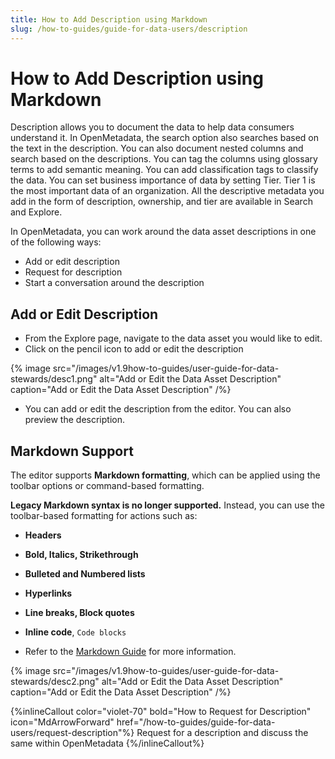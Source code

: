 ```yaml
---
title: How to Add Description using Markdown
slug: /how-to-guides/guide-for-data-users/description
---
```


# How to Add Description using Markdown

Description allows you to document the data to help data consumers understand it. In OpenMetadata, the search option also searches based on the text in the description. You can also document nested columns and search based on the descriptions. You can tag the columns using glossary terms to add semantic meaning. You can add classification tags to classify the data. You can set business importance of data by setting Tier. Tier 1 is the most important data of an organization. All the descriptive metadata you add in the form of description, ownership, and tier are available in Search and Explore.

In OpenMetadata, you can work around the data asset descriptions in one of the following ways:
- Add or edit description
- Request for description
- Start a conversation around the description

## Add or Edit Description
- From the Explore page, navigate to the data asset you would like to edit.
- Click on the pencil icon to add or edit the description

{% image
src="/images/v1.9how-to-guides/user-guide-for-data-stewards/desc1.png"
alt="Add or Edit the Data Asset Description"
caption="Add or Edit the Data Asset Description"
/%}

- You can add or edit the description from the editor. You can also preview the description.

## Markdown Support

The editor supports **Markdown formatting**, which can be applied using the toolbar options or command-based formatting.

**Legacy Markdown syntax is no longer supported.** Instead, you can use the toolbar-based formatting for actions such as:

- **Headers**
- **Bold, Italics, Strikethrough**
- **Bulleted and Numbered lists**
- **Hyperlinks**
- **Line breaks, Block quotes**
- **Inline code**, `Code blocks`

- Refer to the [Markdown Guide](https://www.markdownguide.org/cheat-sheet/) for more information.

{% image
src="/images/v1.9how-to-guides/user-guide-for-data-stewards/desc2.png"
alt="Add or Edit the Data Asset Description"
caption="Add or Edit the Data Asset Description"
/%}

{%inlineCallout
  color="violet-70"
  bold="How to Request for Description"
  icon="MdArrowForward"
  href="/how-to-guides/guide-for-data-users/request-description"%}
  Request for a description and discuss the same within OpenMetadata
{%/inlineCallout%}